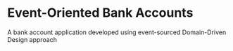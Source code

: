 # Event-Oriented Bank Accounts
A bank account application developed using event-sourced Domain-Driven Design approach
